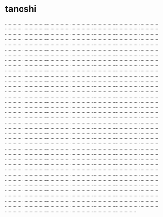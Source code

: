 # tanoshi
..........................................................................................................................................................................................................................................................................................................................................................................................................................................................................................................................................................................................................................................................................................................................................................................................................................................................................................................................................................................................................................................................................................................................................................................................................................................................................................................................................................................................................................................................................................................................................................................................................................................................................................................................................................................................................................................................................................................................................................................................................................................................................................................................................................................................................................................................................................................................................................................................................................................................................................................................................................................................................................................................................................................................................................................................................................................................................................................................................................................................................................................................................................................................................................................................................................................................................................................................................................................................................................................................................................................................................................................................................................................................................................................................................................................................................................................................................................................................................................................................................................................................................................................................................................................................................................................................................................................................................................................................................................................................................................................................................................................................................................................................................................................................................................